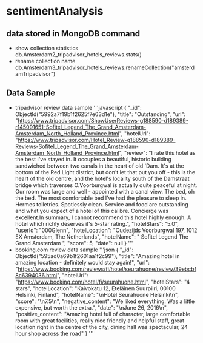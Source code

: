 # sentimentAnalysis

## data stored in MongoDB command
* show collection statistics  
db.Amsterdam2_tripadvisor_hotels_reviews.stats()
* rename collection name  
db.Amsterdam3_tripadvisor_hotels_reviews.renameCollection("amsterdamTripadvisor")
 
## Data Sample
* tripadvisor review data sample
'''javascript
{
    "_id": ObjectId("5992a7f19b1f2625f7e63d1e"),
    "title": "Outstanding",
    "url": "https://www.tripadvisor.com/ShowUserReviews-g188590-d189389-r145091651-Sofitel_Legend_The_Grand_Amsterdam-Amsterdam_North_Holland_Province.html",
    "hotelUrl": "https://www.tripadvisor.com/Hotel_Review-g188590-d189389-Reviews-Sofitel_Legend_The_Grand_Amsterdam-Amsterdam_North_Holland_Province.html",
    "review": "I rate this hotel as the best I've stayed in. It occupies a beautiful, historic building sandwiched between two canals in the heart of old 'Dam. It's at the bottom of the Red Light district, but don't let that put you off - this is the heart of the old centre, and the hotel's locality south of the Damstraat bridge which traverses O.Voorburgwal is actually quite peaceful at night. Our room was large and well - appointed with a canal view. The bed, oh the bed. The most comfortable bed I've had the pleasure to sleep in. Hermes toiletries. Spotlessly clean. Service and food are outstanding and what you expect of a hotel of this calibre. Concierge was excellent.In summary, I cannot recommend this hotel highly enough. A hotel which richly deserves it's 5-star rating.",
    "hotelStars": "5.0",
    "userId": "000Glenn",
    "hotelLocation": "Oudezijds Voorburgwal 197, 1012 EX Amsterdam, The Netherlands",
    "hotelName": " Sofitel Legend The Grand Amsterdam ",
    "score": 5,
    "date": null
}
'''
* booking.com review data sample
'''json
{
    "_id": ObjectId("595ad0a69b1f2601aa1f2c99"),
    "title": "Amazing hotel in amazing location - definitely would stay again!",
    "url": "https://www.booking.com/reviews/fi/hotel/seurahuone/review/39ebcbf8c6394036.html",
    "hotelUrl": "https://www.booking.com/hotel/fi/seurahuone.html",
    "hotelStars": "4 stars",
    "hotelLocation": "Kaivokatu 12, Eteläinen Suurpiiri, 00100 Helsinki, Finland",
    "hotelName": "\nHotel Seurahuone Helsinki\n",
    "score": "\n7.5\n",
    "negative_content": "We liked everything. Was a little expensive, but worth the extra.",
    "date": "\nJune 26, 2016\n",
    "positive_content": "Amazing hotel full of character, large comfortable room with great facilities, really nice friendly and helpful staff, great location right in the centre of the city, dining hall was spectacular, 24 hour shop across the road"
}
'''
